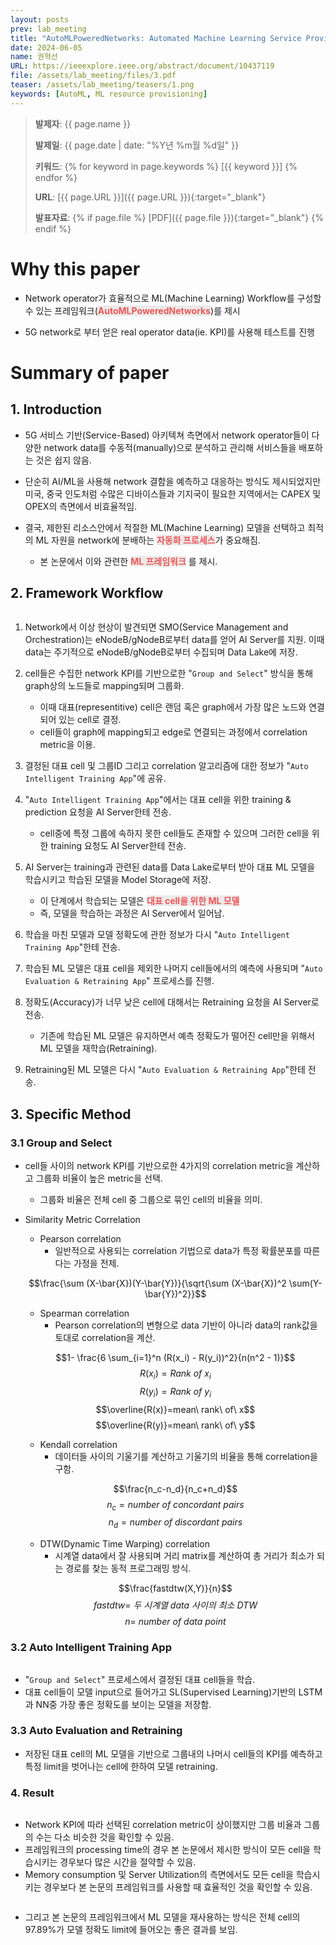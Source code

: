 ```yaml
---
layout: posts
prev: lab_meeting
title: "AutoMLPoweredNetworks: Automated Machine Learning Service Provisioning for NextGen Networks"
date: 2024-06-05
name: 권혁선
URL: https://ieeexplore.ieee.org/abstract/document/10437119
file: /assets/lab_meeting/files/3.pdf
teaser: /assets/lab_meeting/teasers/1.png
keywords: [AutoML, ML resource provisioning]
---
```


<!-- <head>
    <style>
        body {
            background-color: #fff;
        }
    </style>
</head> -->

> **발제자**: {{ page.name }}
>
> **발제일**: {{ page.date | date: "%Y년 %m월 %d일" }}
>
> **키워드**: {% for keyword in page.keywords %} [{{ keyword }}] {% endfor %}
>
> **URL**: [{{ page.URL }}]({{ page.URL }}){:target="_blank"}
>
> **발표자료**: {% if page.file %} [PDF]({{ page.file }}){:target="_blank"} {% endif %}



# Why this paper
- Network operator가 효율적으로 ML(Machine Learning) Workflow를 구성할 수 있는 프레임워크(<span style="color:#eb5757; background-color: rgba(135,131,120,0.15); font-weight:bold">AutoMLPoweredNetworks</span>)를 제시

- 5G network로 부터 얻은 real operator data(ie. KPI)를 사용해 테스트를 진행


# Summary of paper

## 1. Introduction
- 5G 서비스 기반(Service-Based) 아키텍쳐 측면에서 network operator들이 다양한 network data를 수동적(manually)으로 분석하고 관리해 서비스들을 배포하는 것은 쉽지 않음.

- 단순히 AI/ML을 사용해 network 결함을 예측하고 대응하는 방식도 제시되었지만 미국, 중국 인도처럼 수많은 디바이스들과 기지국이 필요한 지역에서는 CAPEX 및 OPEX의 측면에서 비효율적임.

- 결국, 제한된 리소스안에서 적절한 ML(Machine Learning) 모델을 선택하고 최적의 ML 자원을 network에 분배하는 <span style="color:#eb5757; background-color: rgba(135,131,120,0.15); font-weight:bold">자동화 프로세스</span>가 중요해짐.
    - 본 논문에서 이와 관련한 <span style="color:#eb5757; background-color: rgba(135,131,120,0.15); font-weight:bold">ML 프레임워크</span> 를 제시.

## 2. Framework Workflow

<div style="display:flex;flex-direction:column;align-items:center;width:100%;">
<img class="modal img__small" src="/assets/lab_meeting/images/3/automlpowerednetworks_framework.jpg" alt=""/>
</div>


<!-- ![](/assets/lab_meeting/images/3/automlpowerednetworks_framework.jpg) -->
1. Network에서 이상 현상이 발견되면 SMO(Service Management and Orchestration)는 eNodeB/gNodeB로부터 data를 얻어 AI Server를 지원. 이때 data는 주기적으로 eNodeB/gNodeB로부터 수집되며 Data Lake에 저장.

2. cell들은 수집한 network KPI를 기반으로한 "``Group and Select``" 방식을 통해 graph상의 노드들로 mapping되며 그룹화.
    - 이때 대표(representitive) cell은 랜덤 혹은 graph에서 가장 많은 노드와 연결되어 있는 cell로 결정.
    - cell들이 graph에 mapping되고 edge로 연결되는 과정에서 correlation metric을 이용.

3. 결정된 대표 cell 및 그룹ID 그리고 correlation 알고리즘에 대한 정보가 "``Auto Intelligent Training App``"에 공유.

4. "``Auto Intelligent Training App``"에서는 대표 cell을 위한 training & prediction 요청을 AI Server한테 전송.
    - cell중에 특정 그룹에 속하지 못한 cell들도 존재할 수 있으며 그러한 cell을 위한 training 요청도 AI Server한테 전송.

5. AI Server는 training과 관련된 data를 Data Lake로부터 받아 대표 ML 모델을 학습시키고 학습된 모델을 Model Storage에 저장.
    - 이 단계에서 학습되는 모델은 <span style="color:#eb5757; background-color: rgba(135,131,120,0.15); font-weight:bold">대표 cell을 위한 ML 모델</span>
    - 즉, 모델을 학습하는 과정은 AI Server에서 일어남.

6. 학습을 마친 모델과 모델 정확도에 관한 정보가 다시 "``Auto Intelligent Training App``"한테 전송.

7. 학습된 ML 모델은 대표 cell을 제외한 나머지 cell들에서의 예측에 사용되며 "``Auto Evaluation & Retraining App``" 프로세스를 진행.

8. 정확도(Accuracy)가 너무 낮은 cell에 대해서는 Retraining 요청을 AI Server로 전송.
    - 기존에 학습된 ML 모델은 유지하면서 예측 정확도가 떨어진 cell만을 위해서 ML 모델을 재학습(Retraining).

9. Retraining된 ML 모델은 다시 "``Auto Evaluation & Retraining App``"한테 전송.


## 3. Specific Method
### 3.1 Group and Select
- cell들 사이의 network KPI를 기반으로한 4가지의 correlation metric을 계산하고 그룹화 비율이 높은 metric을 선택.
    - 그룹화 비율은 전체 cell 중 그룹으로 묶인 cell의 비율을 의미.
- Similarity Metric Correlation
    - Pearson correlation
        - 일반적으로 사용되는 correlation 기법으로 data가 특정 확률분포를 따른다는 가정을 전제.

    $$\frac{\sum (X-\bar{X})(Y-\bar{Y})}{\sqrt{\sum (X-\bar{X})^2 \sum(Y-\bar{Y})^2}}$$

    - Spearman correlation
        - Pearson correlation의 변형으로 data 기반이 아니라 data의 rank값을 토대로 correlation을 계산.

    $$1- \frac{6 \sum_{i=1}^n (R(x_i) - R(y_i))^2}{n(n^2 - 1)}$$
    $$R(x_i)=Rank \ of\ x_i$$
    $$R(y_i)=Rank \ of \ y_i$$
    $$\overline{R(x)}=mean\ rank\ of\ x$$
    $$\overline{R(y)}=mean\ rank\ of\ y$$

    - Kendall correlation
        - 데이터들 사이의 기울기를 계산하고 기울기의 비율을 통해 correlation을 구함.
    
    $$\frac{n_c-n_d}{n_c+n_d}$$
    $$n_c=number\ of\ concordant\ pairs$$
    $$n_d=number\ of\ discordant\ pairs$$

    - DTW(Dynamic Time Warping) correlation
        - 시계열 data에서 잘 사용되며 거리 matrix를 계산하여 총 거리가 최소가 되는 경로를 찾는 동적 프로그래밍 방식.

    $$\frac{fastdtw(X,Y)}{n}$$
    $$fastdtw=\ 두\ 시계열\ data\ 사이의\ 최소\ DTW$$
    $$n=\ number\ of\ data\ point$$

### 3.2 Auto Intelligent Training App

<div style="display:flex;flex-direction:column;align-items:center;width:100%;">
<img class="modal img__small" src="/assets/lab_meeting/images/3/auto_intelligent_training.png" alt=""/>
</div>

- "``Group and Select``" 프로세스에서 결정된 대표 cell들을 학습.
- 대표 cell들이 모델 input으로 들어가고 SL(Supervised Learning)기반의 LSTM과 NN중 가장 좋은 정확도를 보이는 모델을 저장함.

### 3.3 Auto Evaluation and Retraining

- 저장된 대표 cell의 ML 모델을 기반으로 그룹내의 나머시 cell들의 KPI를 예측하고 특정 limit을 벗어나는 cell에 한하여 모델 retraining.


### 4. Result

<div style="display:flex;flex-direction:column;align-items:center;width:100%;max-width:50em">
<img class="modal img__small" src="/assets/lab_meeting/images/3/result.png" alt=""/>
</div>

- Network KPI에 따라 선택된 correlation metric이 상이했지만 그룹 비율과 그룹의 수는 다소 비슷한 것을 확인할 수 있음.
- 프레임워크의 processing time의 경우 본 논문에서 제시한 방식이 모든 cell을 학습시키는 경우보다 많은 시간을 절약할 수 있음.
- Memory consumption 및 Server Utilization의 측면에서도 모든 cell을 학습시키는 경우보다 본 논문의 프레임워크를 사용할 때 효율적인 것을 확인할 수 있음.

<div style="display:flex;flex-direction:column;align-items:center;width:100%;">
<img class="modal img__small" src="/assets/lab_meeting/images/3/model_accuracy.png" alt=""/>
</div>

- 그리고 본 논문의 프레임워크에서 ML 모델을 재사용하는 방식은 전체 cell의 97.89%가 모델 정확도 limit에 들어오는 좋은 결과를 보임.

